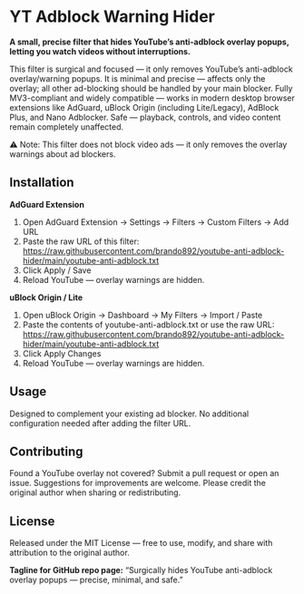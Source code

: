 # YT Adblock Warning Hider

**A small, precise filter that hides YouTube’s anti-adblock overlay popups, letting you watch videos without interruptions.**

This filter is surgical and focused — it only removes YouTube’s anti-adblock overlay/warning popups. It is minimal and precise — affects only the overlay; all other ad-blocking should be handled by your main blocker. Fully MV3-compliant and widely compatible — works in modern desktop browser extensions like AdGuard, uBlock Origin (including Lite/Legacy), AdBlock Plus, and Nano Adblocker. Safe — playback, controls, and video content remain completely unaffected.

⚠️ Note: This filter does not block video ads — it only removes the overlay warnings about ad blockers.

## Installation

**AdGuard Extension**  
1. Open AdGuard Extension → Settings → Filters → Custom Filters → Add URL  
2. Paste the raw URL of this filter:  
https://raw.githubusercontent.com/brando892/youtube-anti-adblock-hider/main/youtube-anti-adblock.txt  
3. Click Apply / Save  
4. Reload YouTube — overlay warnings are hidden.

**uBlock Origin / Lite**  
1. Open uBlock Origin → Dashboard → My Filters → Import / Paste  
2. Paste the contents of youtube-anti-adblock.txt or use the raw URL:  
https://raw.githubusercontent.com/brando892/youtube-anti-adblock-hider/main/youtube-anti-adblock.txt  
3. Click Apply Changes  
4. Reload YouTube — overlay warnings are hidden.

## Usage

Designed to complement your existing ad blocker. No additional configuration needed after adding the filter URL.

## Contributing

Found a YouTube overlay not covered? Submit a pull request or open an issue. Suggestions for improvements are welcome. Please credit the original author when sharing or redistributing.

## License

Released under the MIT License — free to use, modify, and share with attribution to the original author.

**Tagline for GitHub repo page:** “Surgically hides YouTube anti-adblock overlay popups — precise, minimal, and safe.”
